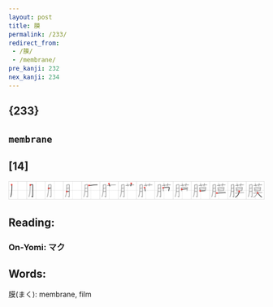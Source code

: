```yaml
---
layout: post
title: 膜
permalink: /233/
redirect_from:
 - /膜/
 - /membrane/
pre_kanji: 232
nex_kanji: 234
---
```


## {233}

## `membrane`

## [14]

<div class="stroke"><img src="../images/E8869C.png" /></div>

## Reading:

### On-Yomi: マク

## Words:

膜(まく): membrane, film
